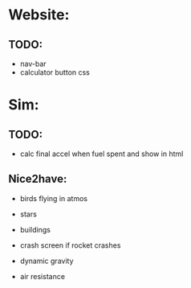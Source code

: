 # Website:
## TODO:
* nav-bar
* calculator button css

# Sim:
## TODO:
* calc final accel when fuel spent and show in html


## Nice2have:
* birds flying in atmos
* stars
* buildings
* crash screen if rocket crashes

* dynamic gravity
* air resistance